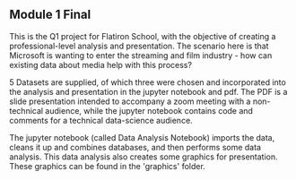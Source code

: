 ## Module 1 Final

This is the Q1 project for Flatiron School, with the objective of creating a professional-level analysis and presentation. The scenario here is that Microsoft is wanting to enter the streaming and film industry - how can existing data about media help with this process?

5 Datasets are supplied, of which three were chosen and incorporated into the analysis and presentation in the jupyter notebook and pdf. The PDF is a slide presentation intended to accompany a zoom meeting with a non-technical audience, while the jupyter notebook contains code and comments for a technical data-science audience.

The jupyter notebook (called Data Analysis Notebook) imports the data, cleans it up and combines databases, and then performs some data analysis. This data analysis also creates some graphics for presentation. These graphics can be found in the 'graphics' folder.
